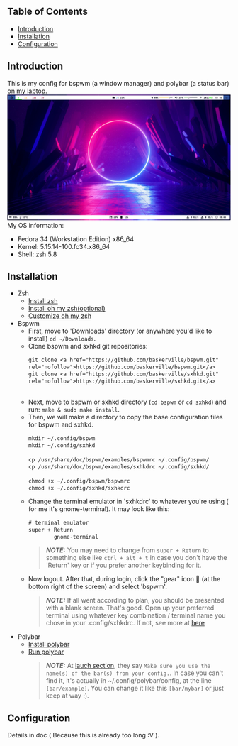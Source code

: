 ## Table of Contents
- [Introduction](#Introduction)
- [Installation](#Installation)
- [Configuration](#Configuration)

## Introduction
This is my config for bspwm (a window manager) and polybar (a status bar) on my laptop.<br />
![Screenshot](screenshot.png)
My OS information:
- Fedora 34 (Workstation Edition) x86_64
- Kernel: 5.15.14-100.fc34.x86_64
- Shell: zsh 5.8

## Installation
- Zsh
  - [Install zsh](https://github.com/ohmyzsh/ohmyzsh/wiki/Installing-ZSH)
  - [Install oh my zsh(optional)](https://github.com/ohmyzsh/ohmyzsh)
  - [Customize oh my zsh](https://www.sitepoint.com/zsh-tips-tricks/)
- Bspwm
  - First, move to 'Downloads' directory (or anywhere you'd like to install) `cd ~/Downloads`.<br />
  - Clone bspwm and sxhkd git repositories:
    ```
    git clone <a href="https://github.com/baskerville/bspwm.git" rel="nofollow">https://github.com/baskerville/bspwm.git</a>
    git clone <a href="https://github.com/baskerville/sxhkd.git" rel="nofollow">https://github.com/baskerville/sxhkd.git</a>
    ```
    <br />
  - Next, move to bspwm or sxhkd directory (`cd bspwm` or `cd sxhkd`) and run: `make & sudo make install`.<br />
  - Then, we will make a directory to copy the base configuration files for bspwm and sxhkd.
    ```
    mkdir ~/.config/bspwm
    mkdir ~/.config/sxhkd
    
    cp /usr/share/doc/bspwm/examples/bspwmrc ~/.config/bspwm/
    cp /usr/share/doc/bspwm/examples/sxhkdrc ~/.config/sxhkd/
    
    chmod +x ~/.config/bspwm/bspwmrc
    chmod +x ~/.config/sxhkd/sxhkdrc
    ```
  - Change the terminal emulator in 'sxhkdrc' to whatever you're using ( for me it's gnome-terminal). It may look like this:
    ```
    # terminal emulator
    super + Return
            gnome-terminal
    ```
    > **_NOTE:_** You may need to change from `super + Return` to something else like `ctrl + alt + t` in case you don't have the 'Return' key or if you prefer another keybinding for it. 
  - Now logout. After that, during login, click the "gear" icon  (at the bottom right of the screen) and select 'bspwm'. 
    > **_NOTE:_** If all went according to plan, you should be presented with a blank screen. That's good. Open up your preferred terminal using whatever key combination / terminal name you chose in your .config/sxhkdrc. If not, see more at [here](https://github.com/windelicato/dotfiles/wiki/bspwm-for-dummies)
- Polybar
  - [Install polybar](https://github.com/polybar/polybar#installation)
  - [Run polybar](https://github.com/polybar/polybar/wiki)
    >**_NOTE:_** At [lauch section](https://github.com/polybar/polybar/wiki#launching-the-bar-in-your-wms-bootstrap-routine), they say `Make sure you use the name(s) of the bar(s) from your config.`. In case you can't find it, it's actually in ~/.config/polybar/config, at the line `[bar/example]`. You can change it like this `[bar/mybar]` or just keep at way :).


## Configuration   
Details in doc ( Because this is already too long :V ).
    
